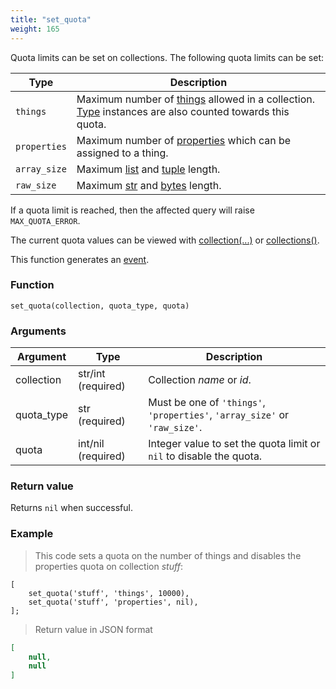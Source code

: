 ```yaml
---
title: "set_quota"
weight: 165
---
```


Quota limits can be set on collections. The following quota limits can be set:

Type | Description
---- | -----------
`things` | Maximum number of [things](../../data-types/thing) allowed in a collection. [Type](../../data-types/type) instances are also counted towards this quota.
`properties` | Maximum number of [properties](../../overview/properties) which can be assigned to a thing.
`array_size` | Maximum [list](../../data-types/list) and [tuple](../../data-types/tuple) length.
`raw_size` | Maximum [str](../../data-types/str) and [bytes](../../data-types/bytes) length.

If a quota limit is reached, then the affected query will raise `MAX_QUOTA_ERROR`.

The current quota values can be viewed with [collection(...)](../../thingsdb-api/collection_info) or [collections()](../../thingsdb-api/collections_info).

This function generates an [event](../../overview/events).

### Function

`set_quota(collection, quota_type, quota)`

### Arguments

Argument | Type | Description
-------- | ---- | -----------
collection | str/int (required) | Collection *name* or *id*.
quota_type | str (required) | Must be one of `'things'`, `'properties'`, `'array_size'` or `'raw_size'`.
quota | int/nil (required) | Integer value to set the quota limit or `nil` to disable the quota.

### Return value

Returns `nil` when successful.

### Example

> This code sets a quota on the number of things and disables the properties quota on collection *stuff*:

```thingsdb,json_response,@t
[
    set_quota('stuff', 'things', 10000),
    set_quota('stuff', 'properties', nil),
];
```

> Return value in JSON format

```json
[
    null,
    null
]
```